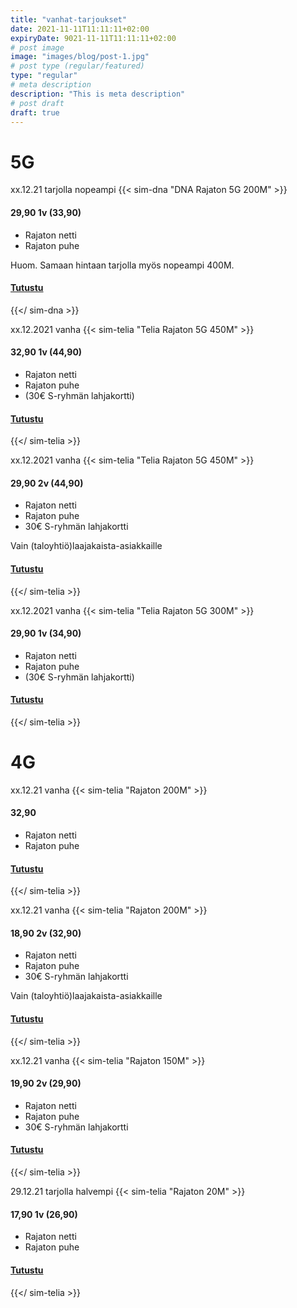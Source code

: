 ```yaml
---
title: "vanhat-tarjoukset"
date: 2021-11-11T11:11:11+02:00
expiryDate: 9021-11-11T11:11:11+02:00
# post image
image: "images/blog/post-1.jpg"
# post type (regular/featured)
type: "regular"
# meta description
description: "This is meta description"
# post draft
draft: true
---
```


# 5G

<!-- Saunalahti 5G -->

<!-- DNA 5G -->

xx.12.21 tarjolla nopeampi
{{< sim-dna "DNA Rajaton 5G 200M" >}}
#### 29,90 1v (33,90)
* Rajaton netti
* Rajaton puhe

Huom. Samaan hintaan tarjolla myös nopeampi 400M.

#### [Tutustu <i class="fas fa-external-link-alt"></i>][1]

[1]: https://kauppa4.dna.fi/Puhelinliittymät/Kiinteä-hinta,-rajaton-käyttö/DNA-Rajaton-5G-200M/p/QVS000017
{{</ sim-dna >}}

<!-- Telia 5G -->

xx.12.2021 vanha
{{< sim-telia "Telia Rajaton 5G 450M" >}}
#### 32,90 1v (44,90)
* Rajaton netti
* Rajaton puhe
* (30€ S-ryhmän lahjakortti)

#### [Tutustu <i class="fas fa-external-link-alt"></i>][1]

[1]: https://kauppa.telia.fi/yksityisille/tuotteet/liittyma.aspx?Subscription=Voice&Plan=Rajaton5G450M&kampanja=R5G450M21103LK
{{</ sim-telia >}}


xx.12.2021 vanha
{{< sim-telia "Telia Rajaton 5G 450M" >}}
#### 29,90 2v (44,90)
* Rajaton netti
* Rajaton puhe
* 30€ S-ryhmän lahjakortti

Vain (taloyhtiö)laajakaista-asiakkaille

#### [Tutustu <i class="fas fa-external-link-alt"></i>][1]

[1]: https://kauppa.telia.fi/yksityisille/tuotteet/liittyma.aspx?Subscription=Voice&Plan=Rajaton5G450M&kampanja=R450M21145LK
{{</ sim-telia >}}


xx.12.2021 vanha
{{< sim-telia "Telia Rajaton 5G 300M" >}}
#### 29,90 1v (34,90)
* Rajaton netti
* Rajaton puhe
* (30€ S-ryhmän lahjakortti)

#### [Tutustu <i class="fas fa-external-link-alt"></i>][1]

[1]: https://kauppa.telia.fi/yksityisille/tuotteet/liittyma.aspx?Subscription=Voice&Plan=Rajaton5G300M&Kampanja=R300M21103LK
{{</ sim-telia >}}

<!-- Telia Dot 5G -->

<!-- Moi 5G -->

# 4G

<!-- Saunalahti 4G -->

<!-- DNA 4G -->

<!-- Telia 4G -->

xx.12.21 vanha
{{< sim-telia "Rajaton 200M" >}}
#### 32,90
* Rajaton netti
* Rajaton puhe

#### [Tutustu <i class="fas fa-external-link-alt"></i>][1]

[1]: https://kauppa.telia.fi/yksityisille/tuotteet/liittyma.aspx?Subscription=Voice&Plan=Rajaton200M&kampanja=R200M21103LK
{{</ sim-telia >}}

xx.12.21 vanha
{{< sim-telia "Rajaton 200M" >}}
#### 18,90 2v (32,90)
* Rajaton netti
* Rajaton puhe
* 30€ S-ryhmän lahjakortti

Vain (taloyhtiö)laajakaista-asiakkaille

#### [Tutustu <i class="fas fa-external-link-alt"></i>][1]

[1]: https://kauppa.telia.fi/yksityisille/tuotteet/liittyma.aspx?Subscription=Voice&Plan=Rajaton200M&kampanja=R200M21146LK
{{</ sim-telia >}}

xx.12.21 vanha
{{< sim-telia "Rajaton 150M" >}}
#### 19,90 2v (29,90)
* Rajaton netti
* Rajaton puhe
* 30€ S-ryhmän lahjakortti

#### [Tutustu <i class="fas fa-external-link-alt"></i>][1]

[1]: https://kauppa.telia.fi/yksityisille/tuotteet/liittyma.aspx?Subscription=Voice&Plan=Rajaton150M&kampanja=R150M21103LK
{{</ sim-telia >}}

29.12.21 tarjolla halvempi
{{< sim-telia "Rajaton 20M" >}}
#### 17,90 1v (26,90)
* Rajaton netti
* Rajaton puhe

#### [Tutustu <i class="fas fa-external-link-alt"></i>][1]

[1]: https://kauppa.telia.fi/yksityisille/tuotteet/liittyma.aspx?Subscription=Voice&Plan=Rajaton20M&kampanja=R20M21135
{{</ sim-telia >}}

<!-- Telia Dot 4G -->

<!-- Moi 4G -->

<!-- Globetel 4G -->